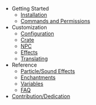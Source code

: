 <!-- docs/_sidebar.md -->

- Getting Started
  - [Installation](installation.md)
  - [Commands and Permissions](commands-permissions.md)
- Customization
  - [Configuration](configuration.md)
  - [Crate](crate.md)
  - [NPC](npc.md)
  - [Effects](effects.md)
  - [Translating](translating.md)
- Reference
  - [Particle/Sound Effects](particle-sound.md)
  - [Enchantments](enchantments.md) 
  - [Variables](variables.md)
  - [FAQ](faq.md)
- [Contribution/Dedication](contribution.md)
